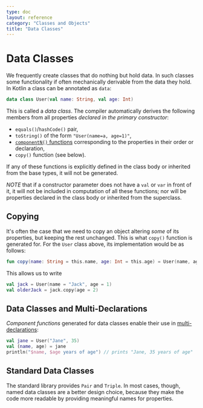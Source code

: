 ```yaml
---
type: doc
layout: reference
category: "Classes and Objects"
title: "Data Classes"
---
```


# Data Classes

We frequently create classes that do nothing but hold data. In such classes some functionality if often mechanically 
derivable from the data they hold. In Kotlin a class can be annotated as `data`:
 
``` kotlin
data class User(val name: String, val age: Int)
```

This is called a _data class_. The compiler automatically derives the following members from all properties _declared in 
the primary constructor_:
  
  * `equals()`/`hashCode()` pair, 
  * `toString()` of the form `"User(name=a, age=1)"`,
  * [`componentN()` functions](multi-declarations.html) corresponding to the properties in their order or declaration,
  * `copy()` function (see below).
  
If any of these functions is explicitly defined in the class body or inherited from the base types, it will not be generated.  
  
*NOTE* that if a constructor parameter does not have a `val` or `var` in front of it, it will not be included in computation 
of all these functions; nor will be properties declared in the class body or inherited from the superclass.
  
## Copying
  
It's often the case that we need to copy an object altering _some_ of its properties, but keeping the rest unchanged. 
This is what `copy()` function is generated for. For the `User` class above, its implementation would be as follows:
     
``` kotlin
fun copy(name: String = this.name, age: Int = this.age) = User(name, age)     
```     

This allows us to write

``` kotlin
val jack = User(name = "Jack", age = 1)
val olderJack = jack.copy(age = 2)
```

## Data Classes and Multi-Declarations

_Component functions_ generated for data classes enable their use in [multi-declarations](multi-declarations.html):

``` kotlin
val jane = User("Jane", 35) 
val (name, age) = jane
println("$name, $age years of age") // prints "Jane, 35 years of age"
```

## Standard Data Classes

The standard library provides `Pair` and `Triple`. In most cases, though, named data classes are a better design choice, 
because they make the code more readable by providing meaningful names for properties.  